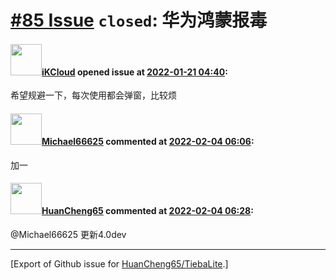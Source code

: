 # [\#85 Issue](https://github.com/HuanCheng65/TiebaLite/issues/85) `closed`: 华为鸿蒙报毒

#### <img src="https://avatars.githubusercontent.com/u/50532838?u=f09be3f7fdef710d59b21075070a81fb93e70485&v=4" width="50">[iKCloud](https://github.com/iKCloud) opened issue at [2022-01-21 04:40](https://github.com/HuanCheng65/TiebaLite/issues/85):

希望规避一下，每次使用都会弹窗，比较烦

#### <img src="https://avatars.githubusercontent.com/u/79311405?u=b9bb40365bf45e70698d18a49bd839ed026816b4&v=4" width="50">[Michael66625](https://github.com/Michael66625) commented at [2022-02-04 06:06](https://github.com/HuanCheng65/TiebaLite/issues/85#issuecomment-1029687441):

加一

#### <img src="https://avatars.githubusercontent.com/u/22636177?u=5e5e656c62ba51f1661d80a6a0fd9ec098e5023b&v=4" width="50">[HuanCheng65](https://github.com/HuanCheng65) commented at [2022-02-04 06:28](https://github.com/HuanCheng65/TiebaLite/issues/85#issuecomment-1029696784):

@Michael66625 更新4.0dev


-------------------------------------------------------------------------------



[Export of Github issue for [HuanCheng65/TiebaLite](https://github.com/HuanCheng65/TiebaLite).]
